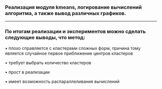 ### Реализация модуля kmeans, логирование вычислений алгоритма, а также вывод различных графиков.

---

### По итогам реализации и экспериментов можно сделать следующие выводы, что метод:
•	плохо справляется с кластерами сложных форм, причина тому является случайное первое приближение центров кластеров

•	требует выбрать количество кластеров

•	прост в реализации

•	имеет возможность распараллеливания вычислений
